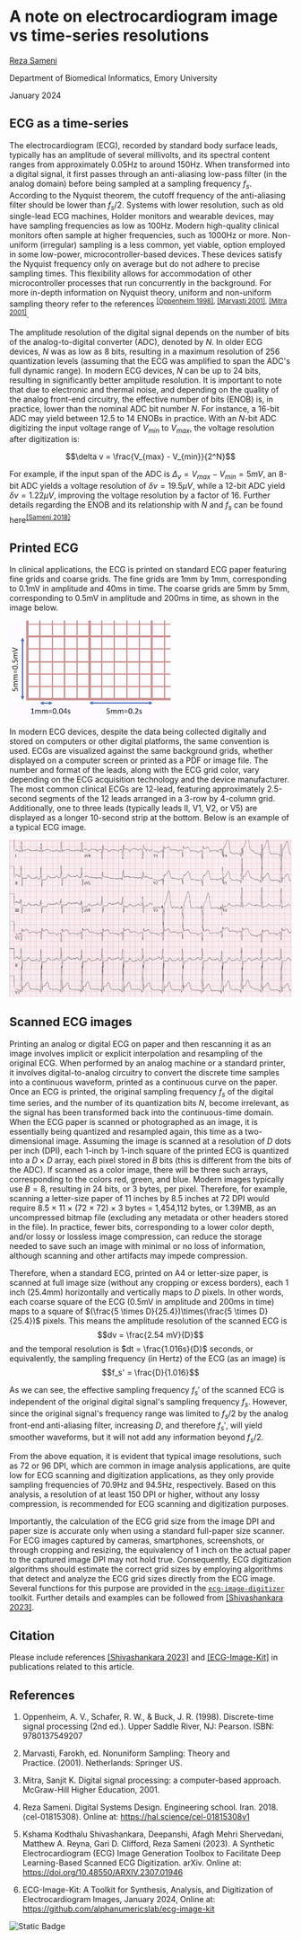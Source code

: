 # A note on electrocardiogram image vs time-series resolutions

[Reza Sameni](rsameni@dbmi.emory.edu)

Department of Biomedical Informatics, Emory University

January 2024
## ECG as a time-series
The electrocardiogram (ECG), recorded by standard body surface leads, typically has an amplitude of several millivolts, and its spectral content ranges from approximately 0.05Hz to around 150Hz. When transformed into a digital signal, it first passes through an anti-aliasing low-pass filter (in the analog domain) before being sampled at a sampling frequency $f_s$. According to the Nyquist theorem, the cutoff frequency of the anti-aliasing filter should be lower than $f_s/2$. Systems with lower resolution, such as old single-lead ECG machines, Holder monitors and wearable devices, may have sampling frequencies as low as 100Hz. Modern high-quality clinical monitors often sample at higher frequencies, such as 1000Hz or more. Non-uniform (irregular) sampling is a less common, yet viable, option employed in some low-power, microcontroller-based devices. These devices satisfy the Nyquist frequency only on average but do not adhere to precise sampling times. This flexibility allows for accommodation of other microcontroller processes that run concurrently in the background. For more in-depth information on Nyquist theory, uniform and non-uniform sampling theory refer to the references <sup>[[Oppenheim 1998]](#ref-oppenheim-discrete), [[Marvasti 2001]](#ref-marvasti-nonuniform), [[Mitra 2001]](#ref-mitra-dsp)</sup>.

The amplitude resolution of the digital signal depends on the number of bits of the analog-to-digital converter (ADC), denoted by $N$. In older ECG devices, $N$ was as low as 8 bits, resulting in a maximum resolution of 256 quantization levels (assuming that the ECG was amplified to span the ADC's full dynamic range). In modern ECG devices, $N$ can be up to 24 bits, resulting in significantly better amplitude resolution. It is important to note that due to electronic and thermal noise, and depending on the quality of the analog front-end circuitry, the effective number of bits (ENOB) is, in practice, lower than the nominal ADC bit number $N$. For instance, a 16-bit ADC may yield between 12.5 to 14 ENOBs in practice. With an $N$-bit ADC digitizing the input voltage range of $V_{min}$ to $V_{max}$, the voltage resolution after digitization is:

$$\delta v = \frac{V_{max} - V_{min}}{2^N}$$

For example, if the input span of the ADC is $\Delta_v=V_{max} - V_{min} = 5mV$, an 8-bit ADC yields a voltage resolution of $\delta v=19.5\mu V$, while a 12-bit ADC yield $\delta v=1.22\mu V$, improving the voltage resolution by a factor of 16. Further details regarding the ENOB and its relationship with $N$ and $f_s$ can be found here<sup>[[Sameni 2018]](#ref-sameni-digital)<sup>.


## Printed ECG
In clinical applications, the ECG is printed on standard ECG paper featuring fine grids and coarse grids. The fine grids are 1mm by 1mm, corresponding to 0.1mV in amplitude and 40ms in time. The coarse grids are 5mm by 5mm, corresponding to 0.5mV in amplitude and 200ms in time, as shown in the image below.

![Standard printed ECG grid](./ecg_grid.png)

In modern ECG devices, despite the data being collected digitally and stored on computers or other digital platforms, the same convention is used. ECGs are visualized against the same background grids, whether displayed on a computer screen or printed as a PDF or image file. The number and format of the leads, along with the ECG grid color, vary depending on the ECG acquisition technology and the device manufacturer. The most common clinical ECGs are 12-lead, featuring approximately 2.5-second segments of the 12 leads arranged in a 3-row by 4-column grid. Additionally, one to three leads (typically leads II, V1, V2, or V5) are displayed as a longer 10-second strip at the bottom. Below is an example of a typical ECG image.

![10.7759/cureus.2523](./ST_elevation_myocardial_infarction_ECG.png)

## Scanned ECG images
Printing an analog or digital ECG on paper and then rescanning it as an image involves implicit or explicit interpolation and resampling of the original ECG. When performed by an analog machine or a standard printer, it involves digital-to-analog circuitry to convert the discrete time samples into a continuous waveform, printed as a continuous curve on the paper. Once an ECG is printed, the original sampling frequency $f_s$ of the digital time series, and the number of its quantization bits $N$, become irrelevant, as the signal has been transformed back into the continuous-time domain. When the ECG paper is scanned or photographed as an image, it is essentially being quantized and resampled again, this time as a two-dimensional image. Assuming the image is scanned at a resolution of $D$ dots per inch (DPI), each 1-inch by 1-inch square of the printed ECG is quantized into a $D \times D$ array, each pixel stored in $B$ bits (this is different from the bits of the ADC). If scanned as a color image, there will be three such arrays, corresponding to the colors red, green, and blue. Modern images typically use $B = 8$, resulting in 24 bits, or 3 bytes, per pixel. Therefore, for example, scanning a letter-size paper of 11 inches by 8.5 inches at 72 DPI would require 8.5 $\times$ 11 $\times$ (72 $\times$ 72) $\times$ 3 bytes = 1,454,112 bytes, or 1.39MB, as an uncompressed bitmap file (excluding any metadata or other headers stored in the file). In practice, fewer bits, corresponding to a lower color depth, and/or lossy or lossless image compression, can reduce the storage needed to save such an image with minimal or no loss of information, although scanning and other artifacts may impede compression.

Therefore, when a standard ECG, printed on A4 or letter-size paper, is scanned at full image size (without any cropping or excess borders), each 1 inch (25.4mm) horizontally and vertically maps to $D$ pixels. In other words, each coarse square of the ECG (0.5mV in amplitude and 200ms in time) maps to a square of $(\frac{5 \times D}{25.4})\times(\frac{5 \times D}{25.4})$ pixels. This means the amplitude resolution of the scanned ECG is $$dv = \frac{2.54 mV}{D}$$ and the temporal resolution is $dt = \frac{1.016s}{D}$ seconds, or equivalently, the sampling frequency (in Hertz) of the ECG (as an image) is $$f_s' = \frac{D}{1.016}$$

As we can see, the effective sampling frequency $f_s'$ of the scanned ECG is independent of the original digital signal's sampling frequency $f_s$. However, since the original signal's frequency range was limited to $f_s/2$ by the analog front-end anti-aliasing filter, increasing $D$, and therefore $f_s'$, will yield smoother waveforms, but it will not add any information beyond $f_s/2$.

From the above equation, it is evident that typical image resolutions, such as 72 or 96 DPI, which are common in image analysis applications, are quite low for ECG scanning and digitization applications, as they only provide sampling frequencies of 70.9Hz and 94.5Hz, respectively. Based on this analysis, a resolution of at least 150 DPI or higher, without any lossy compression, is recommended for ECG scanning and digitization purposes.

Importantly, the calculation of the ECG grid size from the image DPI and paper size is accurate only when using a standard full-paper size scanner. For ECG images captured by cameras, smartphones, screenshots, or through cropping and resizing, the equivalency of 1 inch on the actual paper to the captured image DPI may not hold true. Consequently, ECG digitization algorithms should estimate the correct grid sizes by employing algorithms that detect and analyze the ECG grid sizes directly from the ECG image. Several functions for this purpose are provided in the [`ecg-image-digitizer`](../../ecg-image-digitizer/) toolkit. Further details and examples can be followed from [[Shivashankara 2023]](#ref-ecg-image-kit-paper).

## Citation
Please include references [[Shivashankara 2023]](#ref-ecg-image-kit-paper) and [[ECG-Image-Kit]](#ref-ecg-image-kit) in publications related to this article.


## References

1. <a name="ref-oppenheim-discrete"></a> Oppenheim, A. V., Schafer, R. W., & Buck, J. R. (1998). Discrete-time signal processing (2nd ed.). Upper Saddle River, NJ: Pearson. ISBN: 9780137549207


1. <a name="ref-marvasti-nonuniform"></a> Marvasti, Farokh, ed. Nonuniform Sampling: Theory and Practice. (2001). Netherlands: Springer US.

1. <a name="ref-mitra-dsp"></a> Mitra, Sanjit K. Digital signal processing: a computer-based approach. McGraw-Hill Higher Education, 2001.

1. <a name="ref-sameni-digital"></a> Reza Sameni. Digital Systems Design. Engineering school. Iran. 2018. ⟨cel-01815308⟩. Online at: https://hal.science/cel-01815308v1

1. <a name="ref-ecg-image-kit-paper"></a> Kshama Kodthalu Shivashankara, Deepanshi, Afagh Mehri Shervedani, Matthew A. Reyna, Gari D. Clifford, Reza Sameni (2023). A Synthetic Electrocardiogram (ECG) Image Generation Toolbox to Facilitate Deep Learning-Based Scanned ECG Digitization. arXiv. Online at: https://doi.org/10.48550/ARXIV.2307.01946

1. <a name="ref-ecg-image-kit"></a> ECG-Image-Kit: A Toolkit for Synthesis, Analysis, and Digitization of Electrocardiogram Images, January 2024, Online at: https://github.com/alphanumericslab/ecg-image-kit


![Static Badge](https://img.shields.io/badge/ecg_image-kit-blue)
